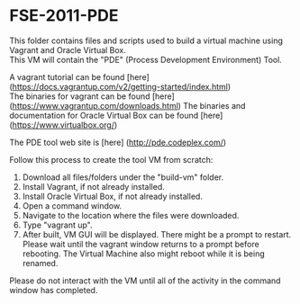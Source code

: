 # FSE-2011-PDE
This folder contains files and scripts used to build a virtual machine using Vagrant and Oracle Virtual Box.  
This VM will contain the "PDE" (Process Development Environment) Tool.

A vagrant tutorial can be found [here] (https://docs.vagrantup.com/v2/getting-started/index.html)  
The binaries for vagrant can be found [here] (https://www.vagrantup.com/downloads.html) 
The binaries and documentation for Oracle Virtual Box can be found [here] (https://www.virtualbox.org/) 

The PDE tool web site is [here] (http://pde.codeplex.com/)

Follow this process to create the tool VM from scratch:  
1. Download all files/folders under the "build-vm" folder.  
2. Install Vagrant, if not already installed.  
3. Install Oracle Virtual Box, if not already installed.  
4. Open a command window.  
5. Navigate to the location where the files were downloaded.  
6. Type "vagrant up".  
7. After built, VM GUI will be displayed.
There might be a prompt to restart. 
Please wait until the vagrant window returns to a prompt before rebooting.
The Virtual Machine also might reboot while it is being renamed.  

Please do not interact with the VM until all of the activity in the command window has completed.  

